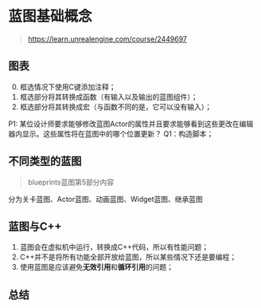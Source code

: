 # 蓝图基础概念

> https://learn.unrealengine.com/course/2449697




## 图表

0. 框选情况下使用C键添加注释；
1. 框选部分将其转换成函数（有输入以及输出的蓝图组件）；
2. 框选部分将其转换成宏（与函数不同的是，它可以没有输入）；

>
P1: 某位设计师要求能够修改蓝图Actor的属性并且要求能够看到这些更改在编辑器内显示。这些属性将在蓝图中的哪个位置更新？
Q1：构造脚本；

## 不同类型的蓝图
> blueprints蓝图第5部分内容

分为关卡蓝图、Actor蓝图、动画蓝图、Widget蓝图、继承蓝图


## 蓝图与C++

1. 蓝图会在虚拟机中运行，转换成C++代码，所以有性能问题；
2. C++并不是将所有功能全部开放给蓝图，所以某些情况下还是要编程；
3. 使用蓝图是应该避免**无效引用**和**循环引用**的问题；


## 总结
